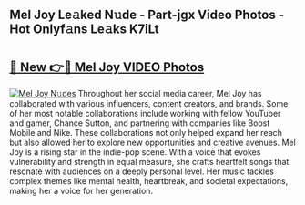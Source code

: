## Mel Joy Le𝚊ked N𝚞de - Part-jgx Video Photos - Hot Onlyf𝚊ns Le𝚊ks K7iLt

# <h2><a href="http://ac47623.deff.icu/?id=Mel+Joy">🔗 New 👉🔴 Mel Joy VIDEO Photos</a></h2>

[![Mel Joy N𝚞des](https://i.imgur.com/rIISA9y.gif)](http://ac47623.deff.icu/?id=Mel+Joy)
Throughout her social media career, Mel Joy has collaborated with various influencers, content creators, and brands. Some of her most notable collaborations include working with fellow YouTuber and gamer, Chance Sutton, and partnering with companies like Boost Mobile and Nike. These collaborations not only helped expand her reach but also allowed her to explore new opportunities and creative avenues. Mel Joy is a rising star in the indie-pop scene. With a voice that evokes vulnerability and strength in equal measure, she crafts heartfelt songs that resonate with audiences on a deeply personal level. Her music tackles complex themes like mental health, heartbreak, and societal expectations, making her a voice for her generation.
